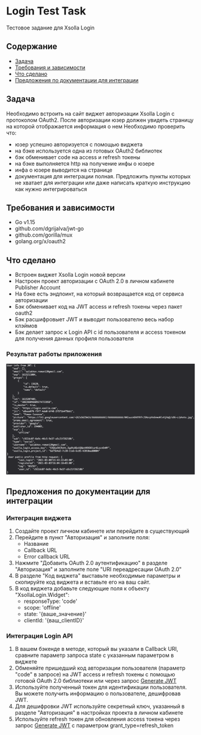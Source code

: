 # Login Test Task
Тестовое задание для Xsolla Login

## Содержание
* [Задача](#Задача)
* [Требования и зависимости](#Требования-и-зависимости)
* [Что сделано](#Что-сделано)
* [Предложения по документации для интеграции](#Предложения-по-документации-для-интеграции)

## Задача
Необходимо встроить на сайт виджет авторизации Xsolla Login с протоколом OAuth2. После авторизации юзер должен увидеть страницу на которой отображается информация о нем
Необходимо проверить что:
- юзер успешно авторизуется с помощью виджета
- на бэке используется одна из готовых OAuth2 библиотек
- бэк обменивает code на access и refresh токены
- на бэке выполняется http на получение инфы о юзере
- инфа о юзере выводится на странице  
- документация для интеграции полная. Предложить пункты которых не хватает для интеграции или даже написать краткую инструкцию как нужно интегрироваться

## Требования и зависимости
- Go v1.15
- github.com/dgrijalva/jwt-go 
- github.com/gorilla/mux
- golang.org/x/oauth2 

## Что сделано
- Встроен виджет Xsolla Login новой версии
- Настроен проект авторизации с OAuth 2.0 в личном кабинете Publisher Account
- На бэке есть эндпоинт, на который возвращается код от сервиса авторизации
- Бэк обменивает код на JWT access и refresh токены через пакет oauth2
- Бэк расшифровыет JWT и выводит пользователю весь набор клэймов
- Бэк делает запрос к Login API c id пользователя и access токеном для получения данных профиля пользователя
### Результат работы приложения
![](pictures/result.png)

## Предложения по документации для интеграции
### Интеграция виджета
1. Создайте проект личном кабинете или перейдите в существующий
2. Перейдите в пункт "Авторизация" и заполните поля:
    - Название
    - Callback URL
    - Error callback URL
3. Нажмите "Добавить OAuth 2.0 аутентификацию" в разделе "Авторизация" и заполните поле "URI переадресации OAuth 2.0"
4. В разделе "Код виджета" выставьте необходимые параметры и скопируйте код виджета и вставьте его на ваш сайт.
5. В код виджета добавьте следующие поля к объекту "XsollaLogin.Widget":
    - responseType: 'code'
    - scope: 'offline'
    - state: '{ваше_значение}'
    - clientId: '{ваш_clientID}'

### Интеграция Login API
1. В вашем бэкенде в методе, который вы указали в Callback URI, 
сравните параметр запроса state с указанным параметром в виджете
2. Обменяйте пришедший код авторизации пользователя (параметр "code" в запросе) 
на JWT access и refresh токены с помощью готовой OAuth 2.0 библиотеки 
или через запрос [Generate JWT](https://developers.xsolla.com/login-api/methods/oauth-20/generate-jwt)
3. Используйте полученный токен для идентификации пользователя. 
Вы можете получить информацию о пользователе, дешифровав JWT.
4. Для дешифровки JWT используйте секретный ключ, указанный в 
разделе "Авторизация" в настройках проекта в личном кабинете
5. Используйте refresh токен для обновления access токена через запрос 
[Generate JWT](https://developers.xsolla.com/login-api/methods/oauth-20/generate-jwt)
с параметром grant_type=refresh_token


